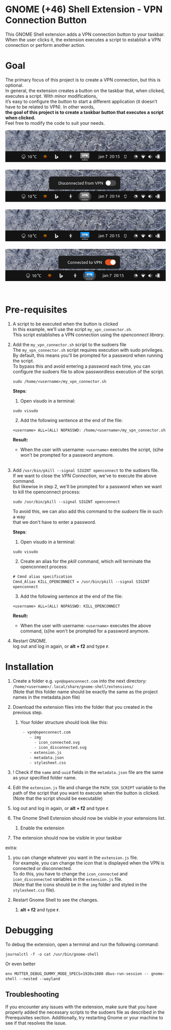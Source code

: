 # GNOME (+46) Shell Extension - VPN Connection Button
This GNOME Shell extension adds a VPN connection button to your taskbar.
When the user clicks it, the extension executes a script to establish a VPN connection or perform another action.

# Goal
The primary focus of this project is to create a VPN connection, but this is optional.  
In general, the extension creates a button on the taskbar that, when clicked, executes a script. With minor modifications,  
it’s easy to configure the button to start a different application (it doesn’t have to be related to VPN).
In other words,  
**the goal of this project is to create a taskbar button that executes a script when clicked.**  
Feel free to modify the code to suit your needs.

<div>
<img src="img/git/Screenshot_1.png" style="margin:7px auto 0 auto; widht:750px; display:block"><br/>
<img src="img/git/Screenshot_2.png" style="margin:7px auto 0 auto; widht:750px; display:block"><br/>
<img src="img/git/Screenshot_3.png" style="margin:7px auto 0 auto; widht:750px; display:block"><br/>
<img src="img/git/Screenshot_4.png" style="margin:7px auto 0 auto; widht:750px; display:block"><br/><br/>
</div>


# Pre-requisites
 1. A script to be executed when the button is clicked  
   In this example, we’ll use the script `my_vpn_connector.sh`.  
   This script establishes a VPN connection using the _openconnect library_.  
  
 1. Add the `my_vpn_connector.sh` script to the sudoers file  
   The `my_vpn_connector.sh` script requires execution with sudo privileges.  
   By default, this means you'll be prompted for a password when running the script.  
   To bypass this and avoid entering a password each time, you can configure the sudoers file to allow passwordless execution of the script.  


    ```shell
    sudo /home/<username>/my_vpn_connector.sh
    ```

    **Steps**:
    1. Open visudo in a terminal: 
    ```shell 
    sudo visudo
    ```  
    2. Add the following sentence at the end of the file:   
    ```shell
    <username> ALL=(ALL) NOPASSWD: /home/<username>/my_vpn_connector.sh
    ```

    **Result:**   
    -  When the user with username: `<username>` executes the script, (s)he won't be prompted for a password anymore.   
       <br>

 1. Add `/usr/bin/pkill --signal SIGINT openconnect` to the sudoers file.  
    If we want to close the *VPN Connection*, we've to execute the above command.  
    But likewise in step 2, we'll be prompted for a password when we want to kill the openconnect process:
    ```shell
    sudo /usr/bin/pkill --signal SIGINT openconnect
    ```
    To avoid this, we can also add this command to the *sudoers* file in such a way  
      that we don't have to enter a password.

    **Steps**:
    1. Open visudo in a terminal: 
    ```shell 
    sudo visudo
    ```  
    2. Create an alias for the *pkill* command, which will terminate the openconnect process:
    ```shell
    # Cmnd alias specification
    Cmnd_Alias KILL_OPENCONNECT = /usr/bin/pkill --signal SIGINT openconnect
    ```

    3. Add the following sentence at the end of the file:   
    ```shell
    <username> ALL=(ALL) NOPASSWD: KILL_OPENCONNECT
    ```
    **Result:**   
    -  When the user with username: `<username>` executes the above command, (s)he won't be prompted for a password anymore.
       <br>

1. Restart GNOME.  
   log out and log in again, or **alt + f2** and type **r**.


# Installation
 1. Create a folder e.g. `vpn@openconnect.com` into the next directory: `/home/<username>/.local/share/gnome-shell/extensions/`  
    (Note that this folder name should be exactly the same as the project names in the metadata.json file)   
 1. Download the extension files into the folder that you created in the previous step.  
    1. Your folder structure should look like this:
        ```shell
         - vpn@openconnect.com
            - img
              - icon_connected.svg
              - icon_disconnected.svg
            - extension.js
            - metadata.json
            - stylesheet.css
         ```
 1. ! Check if the `name` and `uuid` fields in the `metadata.json` file are the same as your specified folder name.
 1. Edit the `extension.js` file and change the `PATH_SSH_SCRIPT` variable to the path of the script that you want to execute when the button is clicked.    
    (Note that the script should be executable)
 1. log out and log in again, or **alt + f2** and type **r**.  

 1. The Gnome Shell Extension should now be visible in your extensions list.
    1. Enable the extension
 1. The extension should now be visible in your taskbar 


extra:
1. you can change whatever you want in the `extension.js` file.  
   For example, you can change the icon that is displayed when the VPN is connected or disconnected.  
   To do this, you have to change the `icon_connected` and `icon_disconnected` variables in the `extension.js` file.  
   (Note that the icons should be in the `img` folder and styled in the `stylesheet.css` file).

1. Restart Gnome Shell to see the changes.
    1. **alt + f2** and type **r**.




# Debugging
To debug the extension, open a terminal and run the following command:
```shell
journalctl -f -o cat /usr/bin/gnome-shell
```
Or even better
```shell
env MUTTER_DEBUG_DUMMY_MODE_SPECS=1920x1080 dbus-run-session -- gnome-shell --nested --wayland
```
## Troubleshooting
If you encounter any issues with the extension, make sure that you have properly added the necessary scripts to the sudoers file as described in the Prerequisites section. Additionally, try restarting Gnome or your machine to see if that resolves the issue.